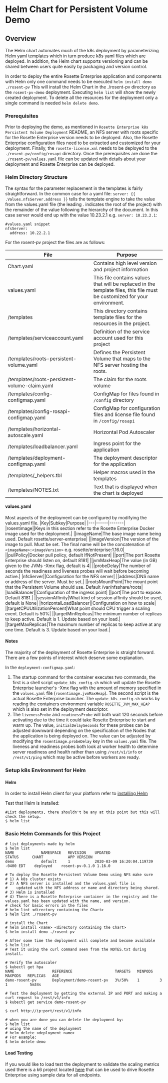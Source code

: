 # Helm Chart for Persistent Volume Demo

## Overview
The Helm chart automates much of the k8s deployment by parameterizing Helm yaml templates which in turn produce k8s yaml files which are deployed. In addition, the Helm chart supports versioning and can be shared between users quite easily by packaging and version control.

In order to  deploy the entire Rosette Enterprise application and components with Helm only one command needs to be executed `helm install demo ./rosent-pv` This will install the Helm Chart in the ./rosent-pv directory as the `rosent-pv-demo` deployment. Executing `helm list` will show the newly created deployment. To delete all the resources for the deployment only a single command is needed `helm delete demo`.

### Prerequisites
Prior to deploying the demo, as mentioned in `Rosette Enterprise k8s Persistent Volume Deployment` README, an NFS server with roots specific for the Rosette Enterprise version needs to be deployed. Also, the Rosette Enterprise configuration files need to be extracted and customized for your deployment. Finally, the `rosette-license.xml` needs to be deployed to the `./rosent-pv/config/rosapi` directory. Once the prerequisites are done the `./rosent-pv/values.yaml` file can be updated with details about your deployment and  Rosette Enterprise can be deployed.

### Helm Directory Structure
The syntax for the parameter replacement in the templates is fairly straightforward. In the common case for a yaml file: `server: {{ .Values.nfsServer.address }}` tells the template engine to take the value from the values.yaml file (the leading . indicates the root of the project) with the remainder of the value following the hierarchy of the document. In this case server would end up with the value 10.23.2.1 e.g. `server: 10.23.2.1`:
```
#values.yaml snippet
nfsServer:
  address: 10.22.2.1
```

For the rosent-pv project the files are as follows:

|File|Purpose|
|----|-------|
|Chart.yaml|Contains high level version and project information|
|values.yaml|This file contains values that will be replaced in the template files, this file must be customized for your environment.| 
|/templates|This directory contains template files for the resources in the project.|
|/templates/serviceaccount.yaml|Definition of the service account used for this project| 
|/templates/roots-persistent-volume.yaml|Defines the Persistent Volume that maps to the NFS server hosting the roots.|
|/templates/roots-persistent-volume-claim.yaml|The claim for the roots volume| 
|/templates/config-configmap.yaml|ConfigMap for files found in `/config` directory|
|/templates/config-rosapi-configmap.yaml|ConfigMap for configuration files and license file found in `/config/rosapi`|
|/templates/horizontal-autoscale.yaml|Horizontal Pod Autoscaler|  
|/templates/loadbalancer.yaml|Ingress point for the application|
|/templates/deployment-configmap.yaml|The deployment descriptor for the application|
|/templates/_helpers.tbl|Helper macros used in the templates|
|/templates/NOTES.txt|Text that is displayed when the chart is deployed|

#### values.yaml
Most aspects of the deployment can be configured by modifying the values.yaml file. 
|Key|Subkey|Purpose|
|---|------|-------|
|rosentimage||Keys in this section refer to the Rosette Enterprise Docker image used for the deployment.|
||imageName|The base image name being used. Default rosette/server-enterprise|
||imageVersion|The version of the image to pull. Must be set. The final name will be the concatenation of `<imageName>:<imageVersion>` e.g. rosette/enterprise:1.16.0|
||pullPolicy|Docker pull policy, default IfNotPresent|
||port|The port Rosette Enterprise should listen on, default 8181|
||jvmMaxHeap|The value (in GB) given to the JVMs -Xmx flag, default is 4|
||probeDelay|The number of seconds the readiness and liveness probes will wait before becoming active.|
|nfsServer||Configuration for the NFS server|
||address|DNS name or address of the server. Must be set.|
||rootsMountPoint|The mount point that the Persistent Volume should use. Default /var/nfsshare/roots|
|loadBalancer||Configuration of the ingress point|
||port|The port to expose. Default 8181.|
||sessionAffinity|What kind of session affinity should be used, default is None|
|horizontalLoadBalancer||Configuration on how to scale|
||targetCPUUtilizationPercent|What point should CPU trigger a scaling event. Default is 50%|
||targetMinReplicas|The minimum number of replicas to keep active. Default is 1. Update based on your load.|
||targetMaxReplicas|The maximum number of replicas to keep active at any one time. Default is 3. Update based on your load.|

#### Notes
The majority of the deployment of Rosette Enterprise is straight forward. There are a few points of interest which deserve some explanation. 

In the `deployment-configmap.yaml`:
1. The startup command for the container executes two commands, the first is a shell script `update_k8s_config.sh` which will update the Rosette Enterprise launcher's -Xmx flag with the amount of memory specified in the `values.yaml` file (`rosentimage.jvmMaxHeap`). The second script is the actual Rosette Enterprise launcher. The `update_k8s_config.sh` works by reading the containers environment variable `ROSETTE_JVM_MAX_HEAP` which is also set in the deployment descriptor. 
2. The `livenessProbe` and `readinessProbe` will both wait 120 seconds before activating due to the time it could take Rosette Enterprise to start and warm up. The value, `initialDelaySeconds` for these probes can be adjusted downward depending on the specification of the Nodes that the application is being deployed on. The value can be adjusted by modifying the `rosentimage.probeDelay` key in the `values.yaml` file. The liveness and readiness probes both look at worker health to determine server readiness and health rather than using `/rest/v1/info` or `/rest/v1/ping` which may be active before workers are ready.

### Setup k8s Environment for Helm
#### Helm
In order to install Helm client for your platform refer to [installing Helm](https://helm.sh/docs/intro/install/)

Test that Helm is installed:
```
#List deployments, there shouldn't be any at this point but this will check the setup.
$ helm list
```
### Basic Helm Commands for this Project
```
# list deployments made by helm
$ helm list
NAME         	NAMESPACE	REVISION	UPDATED                             	STATUS  	CHART          	APP VERSION
demo	        default  	1       	2020-03-09 16:20:04.119739 -0400 EDT	deployed	rosent-pv-0.1.0	1.16.0     

# To deploy the Rosette Persistent Volume Demo using NFS make sure
# 1) A k8s cluster exists
# 2) A NFS server is installed and the values.yaml file is
#    updated with the NFS address or name and directory being shared.
# 3) Helm is installed
# 4) There is a Rosette Enterprise container in the registry and the values.yaml has been updated with the name, and version.
# check for basic errors in the files
# helm lint <directory containing the Chart>
$ helm lint ./rosent-pv 

# install the Chart
# helm install <name> <directory containing the Chart>
$ helm install demo ./rosent-pv

# After some time the deployment will complete and become available
$ helm list
# Test it using the curl command seen from the NOTES.txt during install.

# Verify the autoscaler
$ kubectl get hpa
NAME                 REFERENCE                   TARGETS   MINPODS   MAXPODS   REPLICAS   AGE
demo-rosent-pv       Deployment/demo-rosent-pv   3%/50%    1         3         1          5m34s

# Test the deployment by getting the external IP and PORT and making a curl request to /rest/v1/info
$ kubectl get service demo-rosent-pv

$ curl http://ip:port/rest/v1/info

# when you are done you can delete the deployment by:
$ helm list
# using the name of the deployment
# helm delete <deployment name>
# For example:
$ helm delete demo
```
#### Load Testing
If you would like to load test the deployment to validate the scaling metrics used there is a k6 project located [here](https://github.com/rosette-api/k6) that can be used to drive Rosette Enterprise using sample data for all endpoints.